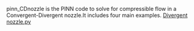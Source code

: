 pinn_CDnozzle is the PINN code to solve for compressible flow in a Convergent-Divergent nozzle.It includes four main examples.
[Divergent nozzle.py](https://github.com/szl-c/pinn_CDnozzle/blob/main/Divergent%20nozzle.py)
